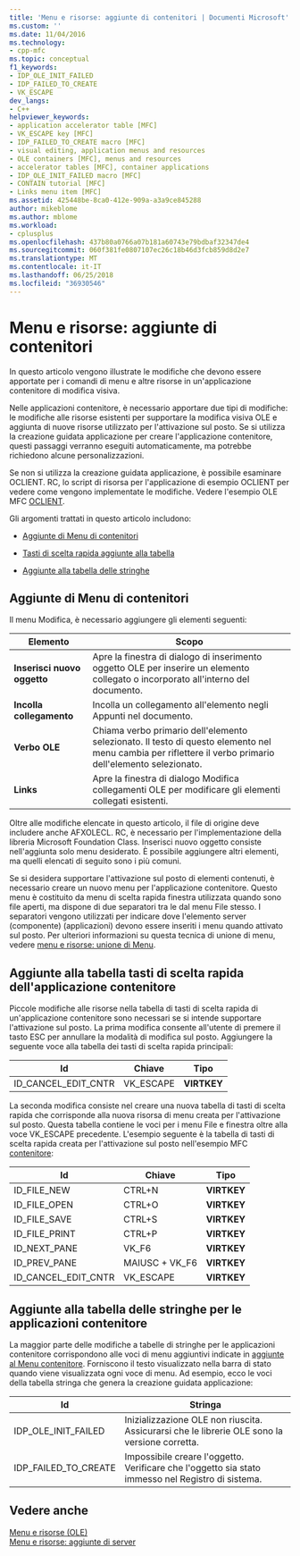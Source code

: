 ```yaml
---
title: 'Menu e risorse: aggiunte di contenitori | Documenti Microsoft'
ms.custom: ''
ms.date: 11/04/2016
ms.technology:
- cpp-mfc
ms.topic: conceptual
f1_keywords:
- IDP_OLE_INIT_FAILED
- IDP_FAILED_TO_CREATE
- VK_ESCAPE
dev_langs:
- C++
helpviewer_keywords:
- application accelerator table [MFC]
- VK_ESCAPE key [MFC]
- IDP_FAILED_TO_CREATE macro [MFC]
- visual editing, application menus and resources
- OLE containers [MFC], menus and resources
- accelerator tables [MFC], container applications
- IDP_OLE_INIT_FAILED macro [MFC]
- CONTAIN tutorial [MFC]
- Links menu item [MFC]
ms.assetid: 425448be-8ca0-412e-909a-a3a9ce845288
author: mikeblome
ms.author: mblome
ms.workload:
- cplusplus
ms.openlocfilehash: 437b80a0766a07b181a60743e79bdbaf32347de4
ms.sourcegitcommit: 060f381fe0807107ec26c18b46d3fcb859d8d2e7
ms.translationtype: MT
ms.contentlocale: it-IT
ms.lasthandoff: 06/25/2018
ms.locfileid: "36930546"
---
```

# <a name="menus-and-resources-container-additions"></a>Menu e risorse: aggiunte di contenitori
In questo articolo vengono illustrate le modifiche che devono essere apportate per i comandi di menu e altre risorse in un'applicazione contenitore di modifica visiva.  
  
 Nelle applicazioni contenitore, è necessario apportare due tipi di modifiche: le modifiche alle risorse esistenti per supportare la modifica visiva OLE e aggiunta di nuove risorse utilizzato per l'attivazione sul posto. Se si utilizza la creazione guidata applicazione per creare l'applicazione contenitore, questi passaggi verranno eseguiti automaticamente, ma potrebbe richiedono alcune personalizzazioni.  
  
 Se non si utilizza la creazione guidata applicazione, è possibile esaminare OCLIENT. RC, lo script di risorsa per l'applicazione di esempio OCLIENT per vedere come vengono implementate le modifiche. Vedere l'esempio OLE MFC [OCLIENT](../visual-cpp-samples.md).  
  
 Gli argomenti trattati in questo articolo includono:  
  
-   [Aggiunte di Menu di contenitori](#_core_container_menu_additions)  
  
-   [Tasti di scelta rapida aggiunte alla tabella](#_core_container_application_accelerator_table_additions)  
  
-   [Aggiunte alla tabella delle stringhe](#_core_string_table_additions_for_container_applications)  
  
##  <a name="_core_container_menu_additions"></a> Aggiunte di Menu di contenitori  
 Il menu Modifica, è necessario aggiungere gli elementi seguenti:  
  
|Elemento|Scopo|  
|----------|-------------|  
|**Inserisci nuovo oggetto**|Apre la finestra di dialogo di inserimento oggetto OLE per inserire un elemento collegato o incorporato all'interno del documento.|  
|**Incolla collegamento**|Incolla un collegamento all'elemento negli Appunti nel documento.|  
|**Verbo OLE**|Chiama verbo primario dell'elemento selezionato. Il testo di questo elemento nel menu cambia per riflettere il verbo primario dell'elemento selezionato.|  
|**Links**|Apre la finestra di dialogo Modifica collegamenti OLE per modificare gli elementi collegati esistenti.|  
  
 Oltre alle modifiche elencate in questo articolo, il file di origine deve includere anche AFXOLECL. RC, è necessario per l'implementazione della libreria Microsoft Foundation Class. Inserisci nuovo oggetto consiste nell'aggiunta solo menu desiderato. È possibile aggiungere altri elementi, ma quelli elencati di seguito sono i più comuni.  
  
 Se si desidera supportare l'attivazione sul posto di elementi contenuti, è necessario creare un nuovo menu per l'applicazione contenitore. Questo menu è costituito da menu di scelta rapida finestra utilizzata quando sono file aperti, ma dispone di due separatori tra le dal menu File stesso. I separatori vengono utilizzati per indicare dove l'elemento server (componente) (applicazioni) devono essere inseriti i menu quando attivato sul posto. Per ulteriori informazioni su questa tecnica di unione di menu, vedere [menu e risorse: unione di Menu](../mfc/menus-and-resources-menu-merging.md).  
  
##  <a name="_core_container_application_accelerator_table_additions"></a> Aggiunte alla tabella tasti di scelta rapida dell'applicazione contenitore  
 Piccole modifiche alle risorse nella tabella di tasti di scelta rapida di un'applicazione contenitore sono necessari se si intende supportare l'attivazione sul posto. La prima modifica consente all'utente di premere il tasto ESC per annullare la modalità di modifica sul posto. Aggiungere la seguente voce alla tabella dei tasti di scelta rapida principali:  
  
|Id|Chiave|Tipo|  
|--------|---------|----------|  
|ID_CANCEL_EDIT_CNTR|VK_ESCAPE|**VIRTKEY**|  
  
 La seconda modifica consiste nel creare una nuova tabella di tasti di scelta rapida che corrisponde alla nuova risorsa di menu creata per l'attivazione sul posto. Questa tabella contiene le voci per i menu File e finestra oltre alla voce VK_ESCAPE precedente. L'esempio seguente è la tabella di tasti di scelta rapida creata per l'attivazione sul posto nell'esempio MFC [contenitore](../visual-cpp-samples.md):  
  
|Id|Chiave|Tipo|  
|--------|---------|----------|  
|ID_FILE_NEW|CTRL+N|**VIRTKEY**|  
|ID_FILE_OPEN|CTRL+O|**VIRTKEY**|  
|ID_FILE_SAVE|CTRL+S|**VIRTKEY**|  
|ID_FILE_PRINT|CTRL+P|**VIRTKEY**|  
|ID_NEXT_PANE|VK_F6|**VIRTKEY**|  
|ID_PREV_PANE|MAIUSC + VK_F6|**VIRTKEY**|  
|ID_CANCEL_EDIT_CNTR|VK_ESCAPE|**VIRTKEY**|  
  
##  <a name="_core_string_table_additions_for_container_applications"></a> Aggiunte alla tabella delle stringhe per le applicazioni contenitore  
 La maggior parte delle modifiche a tabelle di stringhe per le applicazioni contenitore corrispondono alle voci di menu aggiuntivi indicate in [aggiunte al Menu contenitore](#_core_container_menu_additions). Forniscono il testo visualizzato nella barra di stato quando viene visualizzata ogni voce di menu. Ad esempio, ecco le voci della tabella stringa che genera la creazione guidata applicazione:  
  
|Id|Stringa|  
|--------|------------|  
|IDP_OLE_INIT_FAILED|Inizializzazione OLE non riuscita. Assicurarsi che le librerie OLE sono la versione corretta.|  
|IDP_FAILED_TO_CREATE|Impossibile creare l'oggetto. Verificare che l'oggetto sia stato immesso nel Registro di sistema.|  
  
## <a name="see-also"></a>Vedere anche  
 [Menu e risorse (OLE)](../mfc/menus-and-resources-ole.md)   
 [Menu e risorse: aggiunte di server](../mfc/menus-and-resources-server-additions.md)

